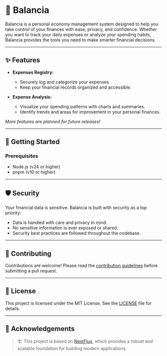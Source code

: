 # 💸 Balancia

Balancia is a personal economy management system designed to help you take control of your finances with ease, privacy, and confidence. Whether you want to track your daily expenses or analyze your spending habits, Balancia provides the tools you need to make smarter financial decisions.

---

## ✨ Features

- **Expenses Registry:**
	- Securely log and categorize your expenses.
	- Keep your financial records organized and accessible.

- **Expense Analysis:**
	- Visualize your spending patterns with charts and summaries.
	- Identify trends and areas for improvement in your personal finances.

*More features are planned for future releases!*

---

## 🚀 Getting Started

### Prerequisites
- Node.js (v24 or higher)
- pnpm (v10 or higher)

---

## 🛡️ Security

Your financial data is sensitive. Balancia is built with security as a top priority:
- Data is handled with care and privacy in mind.
- No sensitive information is ever exposed or shared.
- Security best practices are followed throughout the codebase.

---

## 🤝 Contributing

Contributions are welcome! Please read the [contribution guidelines](CONTRIBUTING.md) before submitting a pull request.

---

## 📄 License

This project is licensed under the MIT License. See the [LICENSE](LICENSE) file for details.

---

## 🙏 Acknowledgements

> 🏗️ This project is based on [NestFlux](https://github.com/TheMineWay/NestFlux), which provides a robust and scalable foundation for building modern applications.

